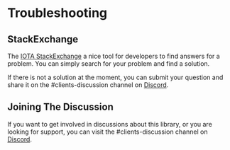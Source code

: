 # Troubleshooting

## StackExchange

The [IOTA StackExchange](https://iota.stackexchange.com/) a nice tool for developers to find answers for a problem. You can simply search for your problem and find a solution. 

If there is not a solution at the moment, you can submit your question and share it on the #clients-discussion channel on [Discord](https://discord.iota.org).

## Joining The Discussion

If you want to get involved in discussions about this library, or you are looking for support, you can visit the #clients-discussion channel on [Discord](https://discord.iota.org).
